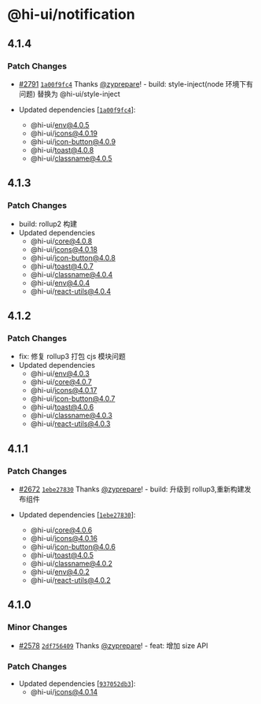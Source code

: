 # @hi-ui/notification

## 4.1.4

### Patch Changes

- [#2791](https://github.com/XiaoMi/hiui/pull/2791) [`1a00f9fc4`](https://github.com/XiaoMi/hiui/commit/1a00f9fc4a44619059d7852e846b54fedbd56715) Thanks [@zyprepare](https://github.com/zyprepare)! - build: style-inject(node 环境下有问题) 替换为 @hi-ui/style-inject

- Updated dependencies [[`1a00f9fc4`](https://github.com/XiaoMi/hiui/commit/1a00f9fc4a44619059d7852e846b54fedbd56715)]:
  - @hi-ui/env@4.0.5
  - @hi-ui/icons@4.0.19
  - @hi-ui/icon-button@4.0.9
  - @hi-ui/toast@4.0.8
  - @hi-ui/classname@4.0.5

## 4.1.3

### Patch Changes

- build: rollup2 构建
- Updated dependencies
  - @hi-ui/core@4.0.8
  - @hi-ui/icons@4.0.18
  - @hi-ui/icon-button@4.0.8
  - @hi-ui/toast@4.0.7
  - @hi-ui/classname@4.0.4
  - @hi-ui/env@4.0.4
  - @hi-ui/react-utils@4.0.4

## 4.1.2

### Patch Changes

- fix: 修复 rollup3 打包 cjs 模块问题
- Updated dependencies
  - @hi-ui/env@4.0.3
  - @hi-ui/core@4.0.7
  - @hi-ui/icons@4.0.17
  - @hi-ui/icon-button@4.0.7
  - @hi-ui/toast@4.0.6
  - @hi-ui/classname@4.0.3
  - @hi-ui/react-utils@4.0.3

## 4.1.1

### Patch Changes

- [#2672](https://github.com/XiaoMi/hiui/pull/2672) [`1ebe27830`](https://github.com/XiaoMi/hiui/commit/1ebe2783098b3a8cd980bd10076d67635463800e) Thanks [@zyprepare](https://github.com/zyprepare)! - build: 升级到 rollup3,重新构建发布组件

- Updated dependencies [[`1ebe27830`](https://github.com/XiaoMi/hiui/commit/1ebe2783098b3a8cd980bd10076d67635463800e)]:
  - @hi-ui/core@4.0.6
  - @hi-ui/icons@4.0.16
  - @hi-ui/icon-button@4.0.6
  - @hi-ui/toast@4.0.5
  - @hi-ui/classname@4.0.2
  - @hi-ui/env@4.0.2
  - @hi-ui/react-utils@4.0.2

## 4.1.0

### Minor Changes

- [#2578](https://github.com/XiaoMi/hiui/pull/2578) [`2df756409`](https://github.com/XiaoMi/hiui/commit/2df75640961d51f269df60e4dde1ee5c8751430d) Thanks [@zyprepare](https://github.com/zyprepare)! - feat: 增加 size API

### Patch Changes

- Updated dependencies [[`937052db3`](https://github.com/XiaoMi/hiui/commit/937052db36ecfa50fef53df13d159bee0d08fa41)]:
  - @hi-ui/icons@4.0.14
